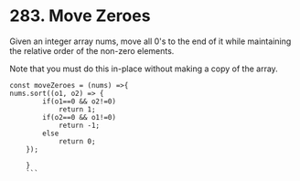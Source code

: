 # 283. Move Zeroes
Given an integer array nums, move all 0's to the end of it while maintaining the relative order of the non-zero elements.

Note that you must do this in-place without making a copy of the array.


```
const moveZeroes = (nums) =>{
nums.sort((o1, o2) => {
        if(o1==0 && o2!=0)
            return 1;
        if(o2==0 && o1!=0)
            return -1;
        else 
            return 0;
    });
    
    }
    ```
